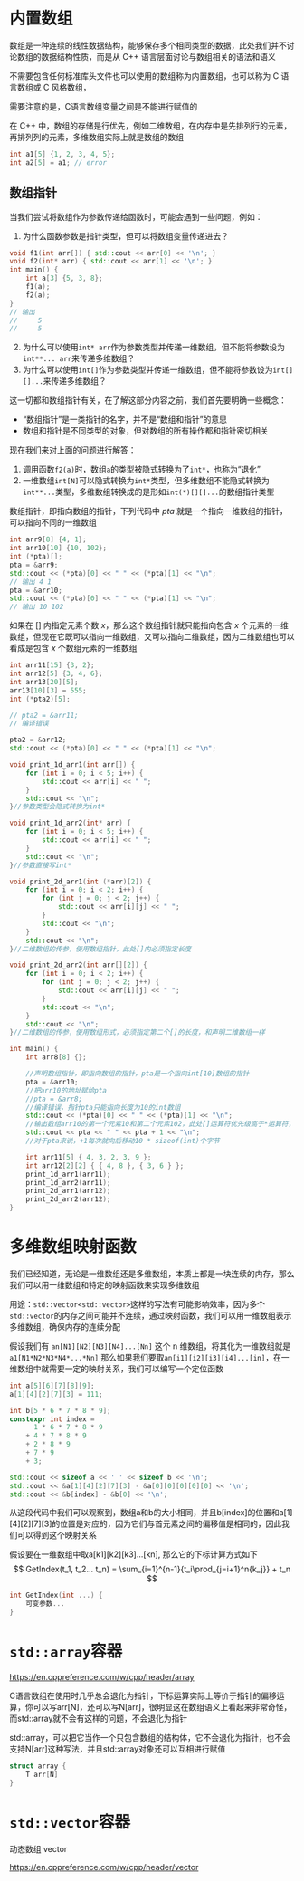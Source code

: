 # 内置数组
数组是一种连续的线性数据结构，能够保存多个相同类型的数据，此处我们并不讨论数组的数据结构性质，而是从 C++ 语言层面讨论与数组相关的语法和语义

不需要包含任何标准库头文件也可以使用的数组称为内置数组，也可以称为 C 语言数组或 C 风格数组，

需要注意的是，C语言数组变量之间是不能进行赋值的

在 C++ 中，数组的存储是行优先，例如二维数组，在内存中是先排列行的元素，再排列列的元素，多维数组实际上就是数组的数组


```cpp
int a1[5] {1, 2, 3, 4, 5};
int a2[5] = a1; // error
```
## 数组指针
当我们尝试将数组作为参数传递给函数时，可能会遇到一些问题，例如：

1. 为什么函数参数是指针类型，但可以将数组变量传递进去？
```cpp
void f1(int arr[]) { std::cout << arr[0] << '\n'; }
void f2(int* arr) { std::cout << arr[1] << '\n'; }
int main() {
    int a[3] {5, 3, 8};
    f1(a);
    f2(a);
}
// 输出  
//     5
//     5
```
2. 为什么可以使用`int* arr`作为参数类型并传递一维数组，但不能将参数设为`int**... arr`来传递多维数组？
3. 为什么可以使用`int[]`作为参数类型并传递一维数组，但不能将参数设为`int[][]...`来传递多维数组？
 
这一切都和数组指针有关，在了解这部分内容之前，我们首先要明确一些概念：
- “数组指针”是一类指针的名字，并不是“数组和指针”的意思
- 数组和指针是不同类型的对象，但对数组的所有操作都和指针密切相关

现在我们来对上面的问题进行解答：
1. 调用函数`f2(a)`时，数组`a`的类型被隐式转换为了`int*`，也称为“退化”
2. 一维数组`int[N]`可以隐式转换为`int*`类型，但多维数组不能隐式转换为`int**...`类型，多维数组转换成的是形如`int(*)[][]...`的数组指针类型

数组指针，即指向数组的指针，下列代码中 $pta$ 就是一个指向一维数组的指针，可以指向不同的一维数组
```cpp
int arr9[8] {4, 1};
int arr10[10] {10, 102};
int (*pta)[];
pta = &arr9;
std::cout << (*pta)[0] << " " << (*pta)[1] << "\n";
// 输出 4 1
pta = &arr10;
std::cout << (*pta)[0] << " " << (*pta)[1] << "\n";
// 输出 10 102
```
如果在 $[]$ 内指定元素个数 $x$，那么这个数组指针就只能指向包含 $x$ 个元素的一维数组，但现在它既可以指向一维数组，又可以指向二维数组，因为二维数组也可以看成是包含 $x$ 个数组元素的一维数组
```cpp
int arr11[15] {3, 2};
int arr12[5] {3, 4, 6};
int arr13[20][5];
arr13[10][3] = 555;
int (*pta2)[5];

// pta2 = &arr11;
// 编译错误

pta2 = &arr12;
std::cout << (*pta)[0] << " " << (*pta)[1] << "\n";
```
```cpp
void print_1d_arr1(int arr[]) {
    for (int i = 0; i < 5; i++) {
        std::cout << arr[i] << " ";
    }
    std::cout << "\n";
}//参数类型会隐式转换为int*

void print_1d_arr2(int* arr) {
    for (int i = 0; i < 5; i++) {
        std::cout << arr[i] << " ";
    }
    std::cout << "\n";
}//参数直接写int*

void print_2d_arr1(int (*arr)[2]) {
    for (int i = 0; i < 2; i++) {
        for (int j = 0; j < 2; j++) {
            std::cout << arr[i][j] << " ";
        }
        std::cout << "\n";
    }
    std::cout << "\n";
}//二维数组的传参，使用数组指针，此处[]内必须指定长度

void print_2d_arr2(int arr[][2]) {
    for (int i = 0; i < 2; i++) {
        for (int j = 0; j < 2; j++) {
            std::cout << arr[i][j] << " ";
        }
        std::cout << "\n";
    }
    std::cout << "\n";
}//二维数组的传参，使用数组形式，必须指定第二个[]的长度，和声明二维数组一样

int main() {
    int arr8[8] {};

    //声明数组指针，即指向数组的指针，pta是一个指向int[10]数组的指针
    pta = &arr10;
    //把arr10的地址赋给pta
    //pta = &arr8;
    //编译错误，指针pta只能指向长度为10的int数组
    std::cout << (*pta)[0] << " " << (*pta)[1] << "\n";
    //输出数组arr10的第一个元素10和第二个元素102，此处[]运算符优先级高于*运算符，必须加括号
    std::cout << pta << " " << pta + 1 << "\n";
    //对于pta来说，+1每次就向后移动10 * sizeof(int)个字节

    int arr11[5] { 4, 3, 2, 3, 9 };
    int arr12[2][2] { { 4, 8 }, { 3, 6 } };
    print_1d_arr1(arr11);
    print_1d_arr2(arr11);
    print_2d_arr1(arr12);
    print_2d_arr2(arr12);
}
```
# 多维数组映射函数
我们已经知道，无论是一维数组还是多维数组，本质上都是一块连续的内存，那么我们可以用一维数组和特定的映射函数来实现多维数组

用途：`std::vector<std::vector>`这样的写法有可能影响效率，因为多个`std::vector`的内存之间可能并不连续，通过映射函数，我们可以用一维数组表示多维数组，确保内存的连续分配

假设我们有 `an[N1][N2][N3][N4]...[Nn]` 这个 n 维数组，将其化为一维数组就是`a1[N1*N2*N3*N4*...*Nn]`
那么如果我们要取`an[i1][i2][i3][i4]...[in]`，在一维数组中就需要一定的映射关系，我们可以编写一个定位函数

```cpp
int a[5][6][7][8][9];
a[1][4][2][7][3] = 111;

int b[5 * 6 * 7 * 8 * 9];
constexpr int index = 
      1 * 6 * 7 * 8 * 9 
    + 4 * 7 * 8 * 9 
    + 2 * 8 * 9
    + 7 * 9
    + 3;

std::cout << sizeof a << ' ' << sizeof b << '\n';
std::cout << &a[1][4][2][7][3] - &a[0][0][0][0][0] << '\n';
std::cout << &b[index] - &b[0] << '\n';
```
从这段代码中我们可以观察到，数组a和b的大小相同，并且b[index]的位置和a[1][4][2][7][3]的位置是对应的，因为它们与首元素之间的偏移值是相同的，因此我们可以得到这个映射关系

假设要在一维数组中取a[k1][k2][k3]...[kn], 那么它的下标计算方式如下
$$
GetIndex(t_1, t_2... t_n) = \sum_{i=1}^{n-1}{t_i\prod_{j=i+1}^n{k_j}} + t_n
$$
```cpp
int GetIndex(int ...) {
    可变参数...
}
```
# `std::array`容器
https://en.cppreference.com/w/cpp/header/array

C语言数组在使用时几乎总会退化为指针，下标运算实际上等价于指针的偏移运算，你可以写arr[N]，还可以写N[arr]，很明显这在数组语义上看起来非常奇怪，而std::array就不会有这样的问题，不会退化为指针

std::array，可以把它当作一个只包含数组的结构体，它不会退化为指针，也不会支持N[arr]这种写法，并且std::array对象还可以互相进行赋值
```cpp
struct array {
    T arr[N]
}
```
# `std::vector`容器
动态数组 vector

https://en.cppreference.com/w/cpp/header/vector